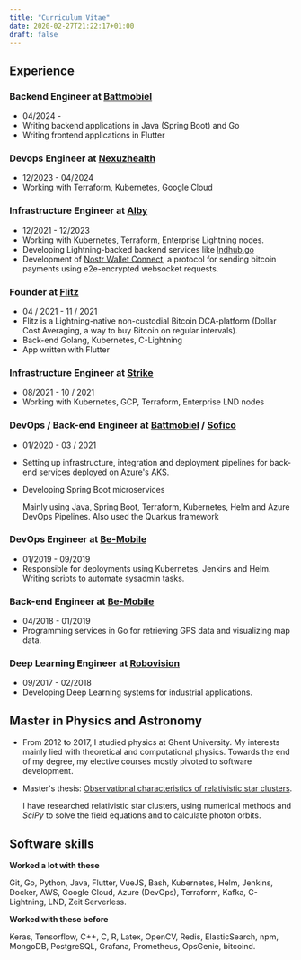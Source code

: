 ```yaml
---
title: "Curriculum Vitae"
date: 2020-02-27T21:22:17+01:00
draft: false
---
```

## Experience
### Backend Engineer at [Battmobiel](https://battmobility.be)
- 04/2024 -
- Writing backend applications in Java (Spring Boot) and Go
- Writing frontend applications in Flutter
### Devops Engineer at [Nexuzhealth](https://www.nexuzhealth.com/nl/)
- 12/2023 - 04/2024
- Working with Terraform, Kubernetes, Google Cloud
### Infrastructure Engineer at [Alby](https://getalby.com)
- 12/2021 - 12/2023
- Working with Kubernetes, Terraform, Enterprise Lightning nodes.
- Developing Lightning-backed backend services like [lndhub.go](https://github.com/getalby/lndhub.go)
- Development of [Nostr Wallet Connect](https://nwc.dev/), a protocol for sending bitcoin payments using e2e-encrypted websocket requests.
### Founder at [Flitz](https://flitz.be)
- 04 / 2021 - 11 / 2021
- Flitz is a Lightning-native non-custodial Bitcoin DCA-platform (Dollar Cost Averaging, a way to buy Bitcoin on regular intervals).
- Back-end Golang, Kubernetes, C-Lightning
- App written with Flutter

### Infrastructure Engineer at [Strike](https://strike.me)
- 08/2021 - 10 / 2021
- Working with Kubernetes, GCP, Terraform, Enterprise LND nodes


### DevOps / Back-end Engineer at [Battmobiel](https://battmobility.be) / [Sofico](https://sofico.be)
- 01/2020 - 03 / 2021
- Setting up infrastructure, integration and deployment pipelines for back-end services deployed on Azure's AKS.
- Developing Spring Boot microservices

  Mainly using Java, Spring Boot, Terraform, Kubernetes, Helm and Azure DevOps Pipelines.
  Also used the Quarkus framework

### DevOps Engineer at [Be-Mobile](https://be-mobile.com)
- 01/2019 - 09/2019
- Responsible for deployments using Kubernetes, Jenkins and Helm. Writing scripts to automate sysadmin tasks.

### Back-end Engineer at [Be-Mobile](https://be-mobile.com)
- 04/2018 - 01/2019
- Programming services in Go for retrieving GPS data and visualizing map data.

### Deep Learning Engineer at [Robovision](https://robovision.ai)
- 09/2017 - 02/2018
- Developing Deep Learning systems for industrial applications.

## Master in Physics and Astronomy
- From 2012 to 2017, I studied physics at Ghent University. My interests mainly lied with theoretical and computational physics.
Towards the end of my degree, my elective courses mostly pivoted to software development.


- Master's thesis: [Observational characteristics of relativistic star clusters](https://lib.ugent.be/fulltxt/RUG01/002/349/830/RUG01-002349830_2017_0001_AC.pdf).

    I have researched relativistic star clusters, using numerical methods and *SciPy* to solve the field equations and to calculate photon orbits.


## Software skills
**Worked a lot with these**

   Git, Go, Python, Java, Flutter, VueJS, Bash, Kubernetes, Helm, Jenkins, Docker, AWS, Google Cloud, Azure (DevOps), Terraform, Kafka, C-Lightning, LND, Zeit Serverless.

**Worked with these before**

  Keras, Tensorflow, C++, C, R, Latex, OpenCV, Redis, ElasticSearch, npm, MongoDB, PostgreSQL, Grafana, Prometheus, OpsGenie, bitcoind.

